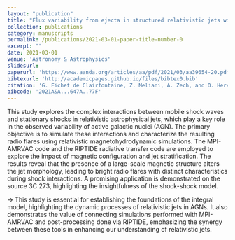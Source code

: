 ```yaml
---
layout: "publication"
title: "Flux variability from ejecta in structured relativistic jets with large-scale magnetic fields"
collection: publications
category: manuscripts
permalink: /publications/2021-03-01-paper-title-number-0
excerpt: ""
date: 2021-03-01
venue: 'Astronomy & Astrophysics'
slidesurl:
paperurl: 'https://www.aanda.org/articles/aa/pdf/2021/03/aa39654-20.pdf'
bibtexurl: 'http://academicpages.github.io/files/bibtex0.bib'
citation: 'G. Fichet de Clairfontaine, Z. Meliani, A. Zech, and O. Hervet (2021). "Flux variability from ejecta in structured relativistic jets with large-scale magnetic fields." <i>Astronomy & Astrophysics</i>. Volume 647, A77, 18 pp.'
bibcode: '2021A&A...647A..77F'
---
```


This study explores the complex interactions between mobile shock waves and stationary shocks in relativistic astrophysical jets, which play a key role in the observed variability of active galactic nuclei (AGN). The primary objective is to simulate these interactions and characterize the resulting radio flares using relativistic magnetohydrodynamic simulations. The MPI-AMRVAC code and the RIPTIDE radiative transfer code are employed to explore the impact of magnetic configuration and jet stratification. The results reveal that the presence of a large-scale magnetic structure alters the jet morphology, leading to bright radio flares with distinct characteristics during shock interactions. A promising application is demonstrated on the source 3C 273, highlighting the insightfulness of the shock-shock model.

→ This study is essential for establishing the foundations of the integral model, highlighting the dynamic processes of relativistic jets in AGNs. It also demonstrates the value of connecting simulations performed with MPI-AMRVAC and post-processing done via RIPTIDE, emphasizing the synergy between these tools in enhancing our understanding of relativistic jets.